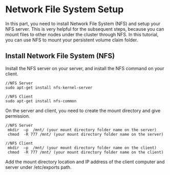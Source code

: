 # Network File System Setup
 In this part, you need to install Network File System (NFS) and setup your NFS server. This is very helpful for the subsequent steps, because you can mount files to other nodes under the cluster through NFS. In this tutorial, you can use NFS to mount your persistent volume claim folder.
## Install Network File System (NFS)
Install the NFS server on your server, and install the NFS command on your client.

```commandline
//NFS Server
sudo apt-get install nfs-kernel-server

//NFS Client
sudo apt-get install nfs-common
```
On the server and client, you need to create the mount directory and give permission.

```commandline
//NFS Server
 mkdir  –p  /mnt/ (your mount directory folder name on the server)
 chmod  -R 777 /mnt/ (your mount directory folder name on the server)
 
//NFS Client
 mkdir  –p  /mnt/ (your mount directory folder name on the client)
 chmod  -R 777 /mnt/ (your mount directory folder name on the client)
```
Add the mount directory location and IP address of the client computer and server under /etc/exports path.
